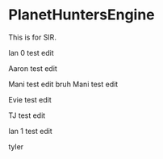 # PlanetHuntersEngine

This is for SIR.

Ian 0 test edit

Aaron test edit

Mani test edit bruh
Mani test edit

Evie test edit

TJ test edit

Ian 1 test edit

tyler
